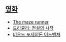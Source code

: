 ## [영화](https://diary.seulgi.kim/search/label/movie)
* [The maze runner](https://diary.seulgi.kim/2014/10/maze-runner.html)
* [드라큘라: 전설의 시작](https://diary.seulgi.kim/2014/10/blog-post.html)
* [비욘드 포세이돈 어드벤쳐](https://diary.seulgi.kim/2019/08/beyond-the-poseidon-adventure.html)
